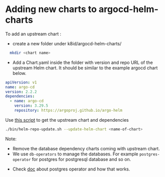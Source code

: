# Adding new charts to argocd-helm-charts

To add an upstream chart :

- create a new folder under k8id/argocd-helm-charts/

```bash
  mkdir <chart name>
```

- Add a Chart.yaml inside the folder with version and repo URL of the upstream Helm chart.
It should be similar to the example argocd chart below.

```yaml
apiVersion: v1
name: argo-cd
version: 2.2.2
dependencies:
  - name: argo-cd
    version: 3.29.5
    repository: https://argoproj.github.io/argo-helm
```

Use [this script](https://gitlab.enableit.dk/kubernetes/k8id/-/blob/master/bin/helm-repo-update.sh)
to get the upstream chart and dependencies

```sh
./bin/helm-repo-update.sh --update-helm-chart <name-of-chart>
```

Note:

- Remove the database dependency charts coming with upstream chart.
- We use `db-operators` to manage the databases.
For example `postgres-operator` for postgres for postgresql database and so on.
<!-- markdownlint-disable -->
- Check
[doc](https://gitlab.enableit.dk/kubernetes/k8id/-/blob/master/argocd-helm-charts/postgres-operator/README.md) about postgres operator and how that works.
<!-- markdownlint-enable -->
